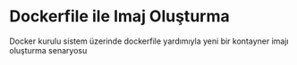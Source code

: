 # Dockerfile ile Imaj Oluşturma

Docker kurulu sistem üzerinde dockerfile yardımıyla yeni bir kontayner imajı oluşturma senaryosu
